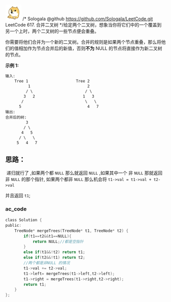 ![](https://github.com/Sologala/SomeThings/blob/master/face.jpg?raw=true)
/*
    Sologala   @github    https://github.com/Sologala/LeetCode.git
    LeetCode   617. 合并二叉树
*/给定两个二叉树，想象当你将它们中的一个覆盖到另一个上时，两个二叉树的一些节点便会重叠。

你需要将他们合并为一个新的二叉树。合并的规则是如果两个节点重叠，那么将他们的值相加作为节点合并后的新值，否则**不为** NULL 的节点将直接作为新二叉树的节点。

**示例 1:**

```
输入: 
	Tree 1                     Tree 2                  
          1                         2                             
         / \                       / \                            
        3   2                     1   3                        
       /                           \   \                      
      5                             4   7                  
输出: 
合并后的树:
	     3
	    / \
	   4   5
	  / \   \ 
	 5   4   7
```



## **思路：**

​	递归就行了 ,如果两个都 `NULL` 那么就返回 `NULL` ,如果其中一个 非 `NULL` 那就返回 非 `NULL` 的那个指针, 如果两个都非 `NULL` 那么机会将  `t1->val = t1->val + t2->val `

并且返回 `t1`;



### **ac_code**
```c
class Solution {
public:
    TreeNode* mergeTrees(TreeNode* t1, TreeNode* t2) {
        if(t1==t2&&t1==NULL){
            return NULL;//都是空指针
        }
        else if(t1&&!t2) return t1;
        else if(t2&&!t1) return t2;
        //两个都是非NULL 的情况
        t1->val += t2->val;
        t1->left= mergeTrees(t1->left,t2->left);
        t1->right = mergeTrees(t1->right,t2->right);
        return t1;
    }
};
```